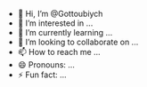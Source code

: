 - 👋 Hi, I’m @Gottoubiych
- 👀 I’m interested in ...
- 🌱 I’m currently learning ...
- 💞️ I’m looking to collaborate on ...
- 📫 How to reach me ...
- 😄 Pronouns: ...
- ⚡ Fun fact: ...

<!---
Gottoubiych/Gottoubiych is a ✨ special ✨ repository because its `README.md` (this file) appears on your GitHub profile.
You can click the Preview link to take a look at your changes.
--->
